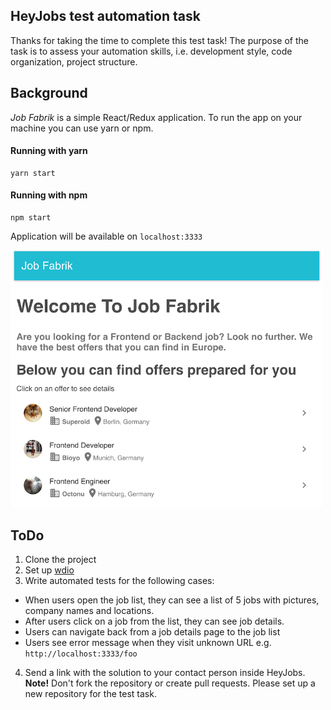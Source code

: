 ## HeyJobs test automation task
Thanks for taking the time to complete this test task! The purpose of the task is to assess your automation skills, i.e. development style, code organization, project structure.

## Background
_Job Fabrik_ is a simple React/Redux application. To run the app on your machine you can use yarn or npm.

#### Running with yarn

```
yarn start
```

#### Running with npm
```
npm start
```

Application will be available on `localhost:3333`

<img src="img/screenshot.png" width="500">

## ToDo
1. Clone the project
2. Set up [wdio](http://webdriver.io/)
3. Write automated tests for the following cases:
 * When users open the job list, they can see a list of 5 jobs with pictures, company names and locations.
 * After users click on a job from the list, they can see job details.
 * Users can navigate back from a job details page to the job list
 * Users see error message when they visit unknown URL e.g. `http://localhost:3333/foo`
4. Send a link with the solution to your contact person inside HeyJobs. **Note!** Don't fork the repository or create pull requests. Please set up a new repository for the test task.
